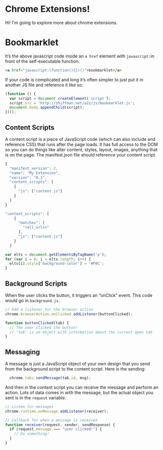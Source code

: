 # Chrome Extensions!

Hi! I'm going to explore more about chrome extensions.


# Bookmarklet

It’s the above javascript code inside an  `a href`  element with  `javascript:`in front of the self-executable function.
```html
<a href="javascript:(function(){})()">bookmarklet</a>
```
If your code is complicated and long it’s often simpler to just put it in another JS file and reference it like so:

```javascript
(function () {
  var script = document.createElement('script');
  script.src = 'http://shiffman.net/a2z/js/bookmarklet.js';
  document.body.appendChild(script);
})();
```

## Content Scripts

A content script is a piece of JavaScript code (which can also include and reference CSS) that runs after the page loads. It has full access to the DOM so you can do things like alter content, styles, layout, images, anything that is on the page. The manifest.json file should reference your content script.
```javascript
{
  "manifest_version": 2,
  "name": "My Extension",
  "version": "0.1",
  "content_scripts": [
    {
      "js": ["content.js"]
    }
  ]
}
```
```javascript
"content_scripts": [
    {
      "matches": [
        "<all_urls>"
      ],
      "js": ["content.js"]
    }
  ]
```
```javascript
var elts = document.getElementsByTagName('p');
for (var i = 0; i < elts.length; i++) {
  elts[i].style['background-color'] = '#F0C';
}
```
## Background Scripts

When the user clicks the button, it triggers an “onClick” event. This code would go in  `background.js`.

```javascript
// Add a listener for the browser action
chrome.browserAction.onClicked.addListener(buttonClicked);

function buttonClicked(tab) {
  // The user clicked the button!
  // 'tab' is an object with information about the current open tab
}
```
## Messaging

A message is just a JavaScript object of your own design that you send from the background script to the content script. Here is the sending:
```javascript
  chrome.tabs.sendMessage(tab.id, msg);

```
And then in the content script you can receive the message and perform an action. Lots of data comes in with the message, but the actual object you sent is in the `request` variable.
```javascript
// Listen for messages
chrome.runtime.onMessage.addListener(receiver);

// Callback for when a message is received
function receiver(request, sender, sendResponse) {
  if (request.message === "user clicked!") {
    // Do something!
  }
}
```
